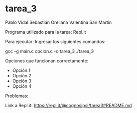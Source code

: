 # tarea_3

Pablo Vidal
Sebastián Orellana
Valentina San Martín

Programa utilizado para la tarea: Repl.it

Para ejecutar:
Ingresar los siguientes comandos:

gcc -g main.c opcion.c -o tarea_3
./tarea_3

Opciones que funcionan correctamente:
  * Opción 1
  * Opción 2
  * Opción 3
  * Opción 4

Problemas:

Link a Repl.it: https://repl.it/@cognosipsi/tarea3#README.md
